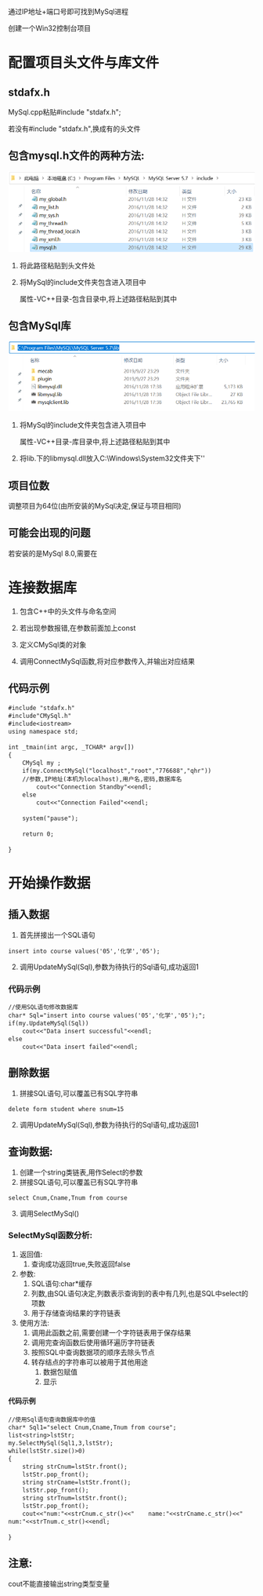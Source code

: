 通过IP地址+端口号即可找到MySql进程

创建一个Win32控制台项目

# 配置项目头文件与库文件

## stdafx.h

 MySql.cpp粘贴#include "stdafx.h";

若没有#include "stdafx.h",换成有的头文件



## 包含mysql.h文件的两种方法:

![image-20200926084804479](.\VS操作数据库.assets\image-20200926084804479.png)

1. 将此路径粘贴到头文件处

2. 将MySql的include文件夹包含进入项目中

   属性-VC++目录-包含目录中,将上述路径粘贴到其中



## 包含MySql库

![1](.\VS操作数据库.assets\image-20200926085509253.png)

1. 将MySql的include文件夹包含进入项目中

   属性-VC++目录-库目录中,将上述路径粘贴到其中

2. 将lib.下的libmysql.dll放入C:\Windows\System32文件夹下''

## 项目位数

调整项目为64位(由所安装的MySql决定,保证与项目相同)



## 可能会出现的问题

若安装的是MySql 8.0,需要在

# 连接数据库

1. 包含C++中的头文件与命名空间

2. 若出现参数报错,在参数前面加上const

3. 定义CMySql类的对象

4. 调用ConnectMySql函数,将对应参数传入,并输出对应结果

## 代码示例

```
#include "stdafx.h"
#include"CMySql.h"
#include<iostream>
using namespace std;

int _tmain(int argc, _TCHAR* argv[])
{
	CMySql my ;
	if(my.ConnectMySql("localhost","root","776688","qhr"))
	//参数,IP地址(本机为localhost),用户名,密码,数据库名
		cout<<"Connection Standby"<<endl;
	else
		cout<<"Connection Failed"<<endl;

	system("pause");
		
	return 0;

}
```

# 开始操作数据

## 插入数据

1. 首先拼接出一个SQL语句

```
insert into course values('05','化学','05');
```

2. 调用UpdateMySql(Sql),参数为待执行的Sql语句,成功返回1

### 代码示例

	//使用SQL语句修改数据库
	char* Sql="insert into course values('05','化学','05');";
	if(my.UpdateMySql(Sql)) 
		cout<<"Data insert successful"<<endl;
	else 
		cout<<"Data insert failed"<<endl;
## 删除数据

1. 拼接SQL语句,可以覆盖已有SQL字符串

```
delete form student where snum=15
```

2. 调用UpdateMySql(Sql),参数为待执行的Sql语句,成功返回1

## 查询数据:

1. 创建一个string类链表,用作Select的参数
2. 拼接SQL语句,可以覆盖已有SQL字符串

```
select Cnum,Cname,Tnum from course
```

3. 调用SelectMySql()

### SelectMySql函数分析:

1. 返回值:
   1. 查询成功返回true,失败返回false
2. 参数:
   1. SQL语句:char*缓存
   2. 列数,由SQL语句决定,列数表示查询到的表中有几列,也是SQL中select的项数
   3. 用于存储查询结果的字符链表
3. 使用方法:
   1. 调用此函数之前,需要创建一个字符链表用于保存结果
   2. 调用完查询函数后使用循环遍历字符链表
   3. 按照SQL中查询数据项的顺序去除头节点
   4. 转存结点的字符串可以被用于其他用途
      1. 数据包赋值
      2. 显示

#### 代码示例

	//使用Sql语句查询数据库中的值
	char* Sql1="select Cnum,Cname,Tnum from course";
	list<string>lstStr;
	my.SelectMySql(Sql1,3,lstStr);
	while(lstStr.size()>0)
	{
		string strCnum=lstStr.front();
		lstStr.pop_front();
		string strCname=lstStr.front();
		lstStr.pop_front();
		string strTnum=lstStr.front();
		lstStr.pop_front();
		cout<<"num:"<<strCnum.c_str()<<"	name:"<<strCname.c_str()<<"	num:"<<strTnum.c_str()<<endl;
	
	}
## 注意:

cout不能直接输出string类型变量

